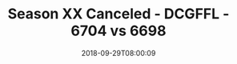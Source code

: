 ---
title: Season XX Canceled - DCGFFL - 6704 vs 6698
teams_score:
- team: 6704
  score:
- team: 6698
  score: 6
mvp: M. Hofberg (Red); J. Hendee (Orange)
game-ball: J. Walker (Red); K. Miller (Orange)
sportsperson: M. Andrews (Red); A. Livingstone (Orange)
season: 17
week: 2
date: '2018-09-29T08:00:09'
pageid: season-17-week-2-september-28-30-2018-6704-vs-6698
---
